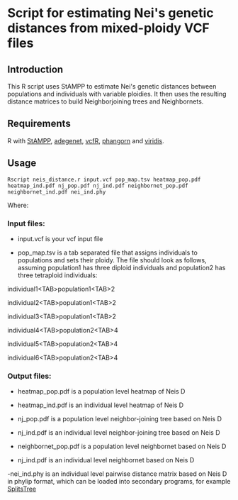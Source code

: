 # Script for estimating Nei's genetic distances from mixed-ploidy VCF files

## Introduction

This R script uses StAMPP to estimate Nei's genetic distances between populations and individuals with variable ploidies. It then uses the resulting distance matrices to build Neighborjoining trees and Neighbornets.
## Requirements

R with [StAMPP](https://cran.r-project.org/web/packages/StAMPP/index.html), [adegenet](https://cran.r-project.org/web/packages/adegenet/index.html), [vcfR](https://cran.r-project.org/web/packages/vcfR/index.html), [phangorn](https://cran.r-project.org/web/packages/phangorn/index.html) and [viridis](https://cran.r-project.org/web/packages/viridis/index.html).


## Usage

```
Rscript neis_distance.r input.vcf pop_map.tsv heatmap_pop.pdf heatmap_ind.pdf nj_pop.pdf nj_ind.pdf neighbornet_pop.pdf neighbornet_ind.pdf nei_ind.phy

```

Where:

### Input files:

- input.vcf is your vcf input file

- pop_map.tsv is a tab separated file that assigns individuals to populations and sets their ploidy. The file should look as follows, assuming population1 has three diploid individuals and population2 has three tetraploid individuals:

individual1&lt;TAB&gt;population1&lt;TAB&gt;2

individual2&lt;TAB&gt;population1&lt;TAB&gt;2

individual3&lt;TAB&gt;population1&lt;TAB&gt;2

individual4&lt;TAB&gt;population2&lt;TAB&gt;4

individual5&lt;TAB&gt;population2&lt;TAB&gt;4

individual6&lt;TAB&gt;population2&lt;TAB&gt;4

### Output files:

- heatmap_pop.pdf is a population level heatmap of Neis D

- heatmap_ind.pdf is an individual level heatmap of Neis D

- nj_pop.pdf is a population level neighbor-joining tree based on Neis D

- nj_ind.pdf is an individual level neighbor-joining tree based on Neis D

- neighbornet_pop.pdf is a population level neighbornet based on Neis D

- nj_ind.pdf is an individual level neighbornet based on Neis D

-nei_ind.phy is an individual level pairwise distance matrix based on Neis D in phylip format, which can be loaded into secondary programs, for example [SplitsTree](https://uni-tuebingen.de/fakultaeten/mathematisch-naturwissenschaftliche-fakultaet/fachbereiche/informatik/lehrstuehle/algorithms-in-bioinformatics/software/splitstree/)
